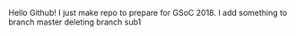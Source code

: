 Hello Github!
I just make repo to prepare for GSoC 2018.
I add something to branch master
deleting branch sub1